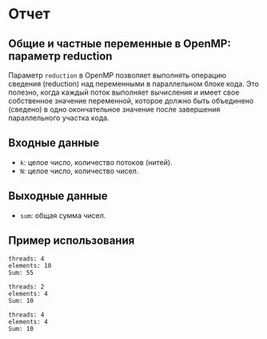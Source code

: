 # Отчет

## Общие и частные переменные в OpenMP: параметр reduction

Параметр `reduction` в OpenMP позволяет выполнять операцию сведения (reduction) над переменными в параллельном блоке кода. Это полезно, когда каждый поток выполняет вычисления и имеет свое собственное значение переменной, которое должно быть объединено (сведено) в одно окончательное значение после завершения параллельного участка кода.

## Входные данные

- `k`: целое число, количество потоков (нитей).
- `N`: целое число, количество чисел.

## Выходные данные

- `sum`: общая сумма чисел.

## Пример использования

```
threads: 4
elements: 10
Sum: 55
```
```
threads: 2
elements: 4
Sum: 10
```

```
threads: 4
elements: 4
Sum: 10
```

